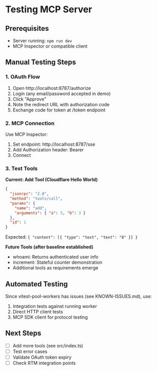 # Testing MCP Server

## Prerequisites
- Server running: `npm run dev`
- MCP Inspector or compatible client

## Manual Testing Steps

### 1. OAuth Flow
1. Open http://localhost:8787/authorize
2. Login (any email/password accepted in demo)
3. Click "Approve"
4. Note the redirect URL with authorization code
5. Exchange code for token at /token endpoint

### 2. MCP Connection
Use MCP Inspector:
1. Set endpoint: http://localhost:8787/sse
2. Add Authorization header: Bearer <your-token>
3. Connect

### 3. Test Tools

**Current: Add Tool (Cloudflare Hello World)**
```json
{
  "jsonrpc": "2.0",
  "method": "tools/call",
  "params": {
    "name": "add",
    "arguments": { "a": 5, "b": 3 }
  },
  "id": 1
}
```
Expected: `{ "content": [{ "type": "text", "text": "8" }] }`

**Future Tools (after baseline established)**
- whoami: Returns authenticated user info
- increment: Stateful counter demonstration
- Additional tools as requirements emerge

## Automated Testing

Since vitest-pool-workers has issues (see KNOWN-ISSUES.md), use:
1. Integration tests against running worker
2. Direct HTTP client tests
3. MCP SDK client for protocol testing

## Next Steps
- [ ] Add more tools (see src/index.ts)
- [ ] Test error cases
- [ ] Validate OAuth token expiry
- [ ] Check RTM integration points
